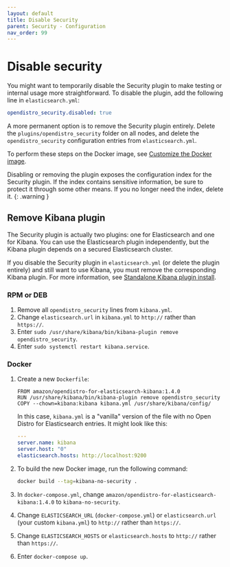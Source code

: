 ```yaml
---
layout: default
title: Disable Security
parent: Security - Configuration
nav_order: 99
---
```


# Disable security

You might want to temporarily disable the Security plugin to make testing or internal usage more straightforward. To disable the plugin, add the following line in `elasticsearch.yml`:

```yml
opendistro_security.disabled: true
```

A more permanent option is to remove the Security plugin entirely. Delete the `plugins/opendistro_security` folder on all nodes, and delete the `opendistro_security` configuration entries from `elasticsearch.yml`.

To perform these steps on the Docker image, see [Customize the Docker image](../../install/docker/#customize-the-docker-image).

Disabling or removing the plugin exposes the configuration index for the Security plugin. If the index contains sensitive information, be sure to protect it through some other means. If you no longer need the index, delete it.
{: .warning }


## Remove Kibana plugin

The Security plugin is actually two plugins: one for Elasticsearch and one for Kibana. You can use the Elasticsearch plugin independently, but the Kibana plugin depends on a secured Elasticsearch cluster.

If you disable the Security plugin in `elasticsearch.yml` (or delete the plugin entirely) and still want to use Kibana, you must remove the corresponding Kibana plugin. For more information, see [Standalone Kibana plugin install](../../kibana/plugins/).


### RPM or DEB

1. Remove all `opendistro_security` lines from `kibana.yml`.
1. Change `elasticsearch.url` in `kibana.yml` to `http://` rather than `https://`.
1. Enter `sudo /usr/share/kibana/bin/kibana-plugin remove opendistro_security`.
1. Enter `sudo systemctl restart kibana.service`.


### Docker

1. Create a new `Dockerfile`:

   ```
   FROM amazon/opendistro-for-elasticsearch-kibana:1.4.0
   RUN /usr/share/kibana/bin/kibana-plugin remove opendistro_security
   COPY --chown=kibana:kibana kibana.yml /usr/share/kibana/config/
   ```

   In this case, `kibana.yml` is a "vanilla" version of the file with no Open Distro for Elasticsearch entries. It might look like this:

   ```yml
   ---
   server.name: kibana
   server.host: "0"
   elasticsearch.hosts: http://localhost:9200
   ```


1. To build the new Docker image, run the following command:

   ```bash
   docker build --tag=kibana-no-security .
   ```

1. In `docker-compose.yml`, change `amazon/opendistro-for-elasticsearch-kibana:1.4.0` to `kibana-no-security`.
1. Change `ELASTICSEARCH_URL` (`docker-compose.yml`) or `elasticsearch.url` (your custom `kibana.yml`) to `http://` rather than `https://`.
1. Change `ELASTICSEARCH_HOSTS` or `elasticsearch.hosts` to `http://` rather than `https://`.
1. Enter `docker-compose up`.
